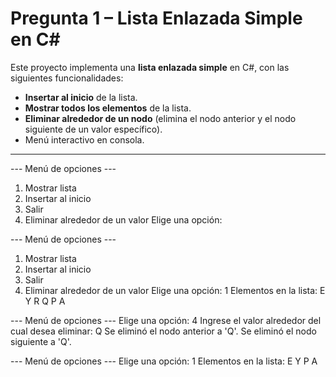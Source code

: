 #  Pregunta 1 – Lista Enlazada Simple en C#

Este proyecto implementa una **lista enlazada simple** en C#, con las siguientes funcionalidades:

- **Insertar al inicio** de la lista.  
- **Mostrar todos los elementos** de la lista.  
- **Eliminar alrededor de un nodo** (elimina el nodo anterior y el nodo siguiente de un valor específico).  
- Menú interactivo en consola.  

---

--- Menú de opciones ---
1. Mostrar lista
2. Insertar al inicio
3. Salir
4. Eliminar alrededor de un valor
Elige una opción:


--- Menú de opciones ---
1. Mostrar lista
2. Insertar al inicio
3. Salir
4. Eliminar alrededor de un valor
Elige una opción: 1
Elementos en la lista: E Y R Q P A

--- Menú de opciones ---
Elige una opción: 4
Ingrese el valor alrededor del cual desea eliminar: Q
Se eliminó el nodo anterior a 'Q'.
Se eliminó el nodo siguiente a 'Q'.

--- Menú de opciones ---
Elige una opción: 1
Elementos en la lista: E Y P A

